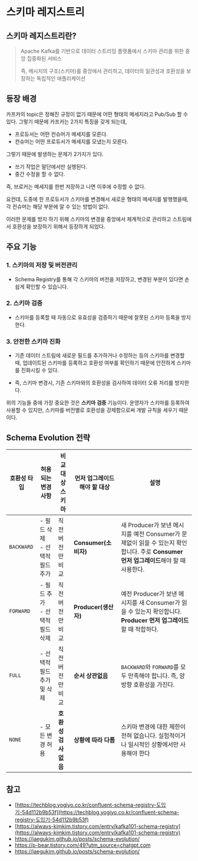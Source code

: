 # 스키마 레지스트리



## 스키마 레지스트리란?

> Apache Kafka를 기반으로 데이터 스트리밍 플랫폼에서 스키마 관리를 위한 중앙 집중화된 서비스
>
> 즉, 메시지의 구조(스키마)를 중앙에서 관리하고, 데이터의 일관성과 호환성을 보장하는 독립적인 애플리케이션



## 등장 배경

카프카의 topic은 정해진 규정이 없기 때문에 어떤 형태의 메세지라고 Pub/Sub 할 수 있다. 그렇기 때문에 카프카는 2가지 특징을 갖게 되는데,

- 프로듀서는 어떤 컨슈머가 메세지를 모른다.
- 컨슈머는 어떤 프로듀서가 메세지를 모냈는지 모른다.

그렇기 때문에 발생하는 문제가 2가지가 있다.

- 쓰기 작업은 말단에서만 실행된다.
- 중간 수정을 할 수 없다.

즉, 브로커는 메세지를 한번 저장하고 나면 이후에 수정할 수 없다.

요컨데, 도중에 한 프로듀서가 스키마를 변경해서 새로운 형태의 메세지를 발행했을때, 각 컨슈머는 해당 부분에 알 수 있는 방법이 없다.

이러한 문제를 방지 하기 위해 스키마의 변경을 중앙에서 체계적으로 관리하고 스트림에서 호환성을 보장하기 위해서 등장하게 되었다.



## 주요 기능

### 1. 스키마의 저장 및 버전관리

- Schema Registry를 통해 각 스키마의 버전을 저장하고, 변경된 부분이 있다면 손쉽게 확인할 수 있습니다.

### 2. 스키마 검증

- 스키마를 등록할 때 자동으로 유효성을 검증하기 때문에 잘못된 스키마 등록을 방지한다.

### 3. 안전한 스키마 진화

- 기존 데이터 스트림에 새로운 필드를 추가하거나 수정하는 등의 스키마를 변경할 때,  업데이트된 스키마를 등록하고 호환성 여부를 확인하기 때문에 안전하게 스키마를 진화시킬 수 있다.

- 즉, 스키마 변경시, 기존 스키마와의 호환성을 검사하여 데이터 오류 처리를 방지한다.



위의 기능들 중에 가장 중요한 것은 **스키마 검증** 기능이다. 운영자가 스키마를 등록하여 사용할 수 있지만, 스키마를 버전별로 호환성을 강제함으로써 개발 규칙을 세우기 때문이다.



## Schema Evolution 전략

| 호환성 타입 | 허용되는 변경 사항                  | 비교 대상 스키마     | 먼저 업그레이드해야 할 대상 | 설명                                                         |
| ----------- | ----------------------------------- | -------------------- | --------------------------- | ------------------------------------------------------------ |
| `BACKWARD`  | - 필드 삭제<br />- 선택적 필드 추가 | 직전 버전만 비교     | **Consumer(소비자)**        | 새 Producer가 보낸 메시지를 예전 Consumer가 문제없이 읽을 수 있는지 확인합니다. 주로 **Consumer 먼저 업그레이드**해야 할 때 사용한다. |
| `FORWARD`   | - 필드 추가<br />- 선택적 필드 삭제 | 직전 버전만 비교     | **Producer(생산자)**        | 예전 Producer가 보낸 메시지를 새 Consumer가 읽을 수 있는지 확인합니다. **Producer 먼저 업그레이드**할 때 적합하다. |
| `FULL`      | - 선택적 필드 추가 및 삭제          | 직전 버전만 비교     | **순서 상관없음**           | `BACKWARD`와 `FORWARD`를 모두 만족해야 합니다. 즉, 양방향 호환성을 가진다. |
| `NONE`      | - 모든 변경 허용                    | **호환성 검사 없음** | **상황에 따라 다름**        | 스키마 변경에 대한 제한이 전혀 없습니다. 실험적이거나 일시적인 상황에서만 사용해야 한다 |







## 참고

- [https://techblog.yogiyo.co.kr/confluent-schema-registry-도입기-54d112b9b53f](https://techblog.yogiyo.co.kr/confluent-schema-registry-도입기-54d112b9b53f)
- [https://always-kimkim.tistory.com/entry/kafka101-schema-registry](https://always-kimkim.tistory.com/entry/kafka101-schema-registry)
- https://jaegukim.github.io/posts/schema-evolution/
- https://p-bear.tistory.com/49?utm_source=chatgpt.com
- https://jaegukim.github.io/posts/schema-evolution/